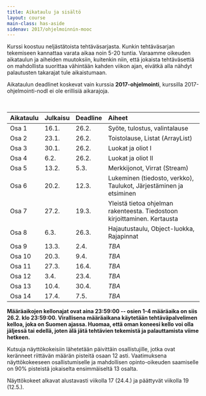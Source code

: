 ```yaml
---
title: Aikataulu ja sisältö
layout: course
main-class: has-aside
sidenav: 2017/ohjelmoinnin-mooc
---
```


Kurssi koostuu neljästätoista tehtäväsarjasta.
Kunkin tehtäväsarjan tekemiseen kannattaa varata aikaa noin 5-20 tuntia.
Varaamme oikeuden aikataulun ja aiheiden muutoksiin, kuitenkin niin, että jokaista tehtäväsettiä on mahdollista suorittaa vähintään kahden viikon ajan, eivätkä alla nähdyt palautusten takarajat tule aikaistumaan.

Aikataulun deadlinet koskevat vain kurssia **2017-ohjelmointi**, kurssilla 2017-ohjelmointi-nodl ei ole erillisiä aikarajoja.
 
&nbsp;

Aikataulu   | Julkaisu  | Deadline  | Aiheet
:---------  |:--------- |:--------  |:-------
Osa 1    | 16.1.     | 26.2.     |  Syöte, tulostus, valintalause
Osa 2    | 23.1.     | 26.2.     |  Toistolause, Listat (ArrayList)
Osa 3    | 30.1.     | 26.2.     |  Luokat ja oliot I
Osa 4    | 6.2.      | 26.2.     |  Luokat ja oliot II
Osa 5    | 13.2.     | 5.3.      |  Merkkijonot, Virrat (Stream)
Osa 6    | 20.2.     | 12.3.     |  Lukeminen (tiedosto, verkko), Taulukot, Järjestäminen ja etsiminen
Osa 7    | 27.2.     | 19.3.     |  Yleistä tietoa ohjelman rakenteesta. Tiedostoon kirjoittaminen. Kertausta
Osa 8    | 6.3.      | 26.3.     |  Hajautustaulu, Object-luokka, Rajapinnat
Osa 9    | 13.3.     | 2.4.      |  *TBA*
Osa 10   | 20.3.     | 9.4.      |  *TBA*
Osa 11   | 27.3.     | 16.4.     |  *TBA*
Osa 12   | 3.4.      | 23.4.     |  *TBA*
Osa 13   | 10.4.     | 30.4.     |  *TBA*
Osa 14   | 17.4.     | 7.5.      |  *TBA*

**Määräaikojen kellonajat ovat aina 23:59:00 -- osien 1-4 määräaika on siis 26.2. klo 23:59:00. Virallisena määräaikana käytetään tehtäväpalvelimen kelloa, joka on Suomen ajassa. Huomaa, että oman koneesi kello voi olla jäljessä tai edellä, joten älä jätä tehtävien tekemistä ja palauttamista viime hetkeen.**

Kutsuja näyttökokeisiin lähetetään päivittäin osallistujille, jotka ovat keränneet riittävän määrän pisteitä osaan 12 asti. Vaatimuksena näyttökokeeseen osallistumiselle ja mahdollisen opinto-oikeuden saamiselle on 90% pisteistä jokaiselta ensimmäiseltä 13 osalta.

Näyttökokeet alkavat alustavasti viikolla 17 (24.4.) ja päättyvät viikolla 19 (12.5.).
